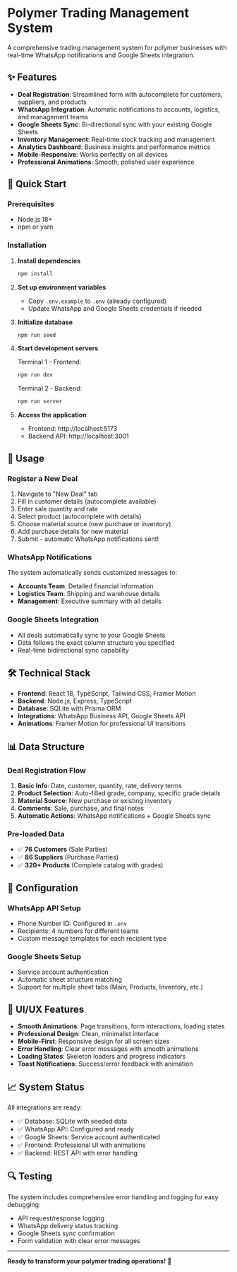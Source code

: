 # Polymer Trading Management System

A comprehensive trading management system for polymer businesses with real-time WhatsApp notifications and Google Sheets integration.

## ✨ Features

- **Deal Registration**: Streamlined form with autocomplete for customers, suppliers, and products
- **WhatsApp Integration**: Automatic notifications to accounts, logistics, and management teams
- **Google Sheets Sync**: Bi-directional sync with your existing Google Sheets
- **Inventory Management**: Real-time stock tracking and management
- **Analytics Dashboard**: Business insights and performance metrics
- **Mobile-Responsive**: Works perfectly on all devices
- **Professional Animations**: Smooth, polished user experience

## 🚀 Quick Start

### Prerequisites
- Node.js 18+ 
- npm or yarn

### Installation

1. **Install dependencies**
   ```bash
   npm install
   ```

2. **Set up environment variables**
   - Copy `.env.example` to `.env` (already configured)
   - Update WhatsApp and Google Sheets credentials if needed

3. **Initialize database**
   ```bash
   npm run seed
   ```

4. **Start development servers**
   
   Terminal 1 - Frontend:
   ```bash
   npm run dev
   ```
   
   Terminal 2 - Backend:
   ```bash
   npm run server
   ```

5. **Access the application**
   - Frontend: http://localhost:5173
   - Backend API: http://localhost:3001

## 📱 Usage

### Register a New Deal
1. Navigate to "New Deal" tab
2. Fill in customer details (autocomplete available)
3. Enter sale quantity and rate
4. Select product (autocomplete with details)
5. Choose material source (new purchase or inventory)
6. Add purchase details for new material
7. Submit - automatic WhatsApp notifications sent!

### WhatsApp Notifications
The system automatically sends customized messages to:
- **Accounts Team**: Detailed financial information
- **Logistics Team**: Shipping and warehouse details  
- **Management**: Executive summary with all details

### Google Sheets Integration
- All deals automatically sync to your Google Sheets
- Data follows the exact column structure you specified
- Real-time bidirectional sync capability

## 🛠 Technical Stack

- **Frontend**: React 18, TypeScript, Tailwind CSS, Framer Motion
- **Backend**: Node.js, Express, TypeScript
- **Database**: SQLite with Prisma ORM
- **Integrations**: WhatsApp Business API, Google Sheets API
- **Animations**: Framer Motion for professional UI transitions

## 📊 Data Structure

### Deal Registration Flow
1. **Basic Info**: Date, customer, quantity, rate, delivery terms
2. **Product Selection**: Auto-filled grade, company, specific grade details
3. **Material Source**: New purchase or existing inventory
4. **Comments**: Sale, purchase, and final notes
5. **Automatic Actions**: WhatsApp notifications + Google Sheets sync

### Pre-loaded Data
- ✅ **76 Customers** (Sale Parties)
- ✅ **86 Suppliers** (Purchase Parties) 
- ✅ **320+ Products** (Complete catalog with grades)

## 🔧 Configuration

### WhatsApp API Setup
- Phone Number ID: Configured in `.env`
- Recipients: 4 numbers for different teams
- Custom message templates for each recipient type

### Google Sheets Setup
- Service account authentication
- Automatic sheet structure matching
- Support for multiple sheet tabs (Main, Products, Inventory, etc.)

## 🎨 UI/UX Features

- **Smooth Animations**: Page transitions, form interactions, loading states
- **Professional Design**: Clean, minimalist interface 
- **Mobile-First**: Responsive design for all screen sizes
- **Error Handling**: Clear error messages with smooth animations
- **Loading States**: Skeleton loaders and progress indicators
- **Toast Notifications**: Success/error feedback with animation

## 📈 System Status

All integrations are ready:
- ✅ Database: SQLite with seeded data
- ✅ WhatsApp API: Configured and ready
- ✅ Google Sheets: Service account authenticated
- ✅ Frontend: Professional UI with animations
- ✅ Backend: REST API with error handling

## 🔍 Testing

The system includes comprehensive error handling and logging for easy debugging:
- API request/response logging
- WhatsApp delivery status tracking
- Google Sheets sync confirmation
- Form validation with clear error messages

---

**Ready to transform your polymer trading operations!** 🚀